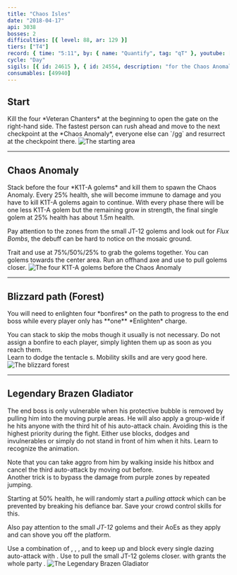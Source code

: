 ```yaml
---
title: "Chaos Isles"
date: "2018-04-17"
api: 3038
bosses: 2
difficulties: [{ level: 88, ar: 129 }]
tiers: ["T4"]
record: { time: "5:11", by: { name: "Quantify", tag: "qT" }, youtube: [{ id: "MV2Byim0PWU", name: "Deathly", specialization: "Chronomancer" }]}
cycle: "Day"
sigils: [{ id: 24615 }, { id: 24554, description: "for the Chaos Anomaly" }, { id: 24868}]
consumables: [49940]
---
```


## Start

<Grid>
<Column>
Kill the four *Veteran Chanters* at the beginning to open the gate on the right-hand side. The fastest person can rush ahead and move to the next checkpoint at the *Chaos Anomaly*, everyone else can `/gg` and resurrect at the checkpoint there.
</Column>
<Column width="5" compact>
<Image src="./images/start.jpg" title="The starting area" compact/>
</Column>
</Grid>

---

## <Boss/> Chaos Anomaly

<Grid>
<Column>
Stack <Boon name="might"/> before the four *K1T-A golems* and kill them to spawn the Chaos Anomaly. Every 25% health, she will become immune to damage and you have to kill K1T-A golems again to continue. With every phase there will be one less K1T-A golem but the remaining grow in strength, the final single golem at 25% health has about 1.5m health.

Pay attention to the <Control name="knockback"/> zones from the small JT-12 golems and look out for _Flux Bombs_, the debuff can be hard to notice on the mosaic ground.
</Column>

<Column>
<Tips>
    <Tip specialization="mesmer">Trait <Trait id="751"/> and use <Skill id="10363"/> at 75%/50%/25% to grab the golems together.</Tip>
    <Tip specialization="spellbreaker">You can <Skill id="14502"/> golems towards the center area.</Tip>
    <Tip specialization="ranger">Run an offhand axe and use <Skill id="12638"/> to pull golems closer.</Tip>
</Tips>
</Column>
</Grid>

<Image src="./images/kitty_golems.jpg" title="The four K1T-A golems before the Chaos Anomaly"/>

---

## Blizzard path (Forest)

<Grid>
<Column>
You will need to enlighten four *bonfires* on the path to progress to the end boss while every player only has **one** *Enlighten* charge.

You can stack <Effect name="stealth"/> to skip the mobs though it usually is not necessary. Do not assign a bonfire to each player, simply lighten them up as soon as you reach them.  
Learn to dodge the tentacle <Control name="knockback"/>s. Mobility skills and <Item id="49940"/> are very good here.
</Column>
<Column width="6" compact>
<Image src="./images/forest.jpg" title="The blizzard forest" compact/>
</Column>
</Grid>

---

## <Boss red/> Legendary Brazen Gladiator

<Grid>
<Column>
The end boss is only vulnerable when his protective bubble is removed by pulling him into the moving purple areas.    
He will also apply a group-wide <Control name="daze"/> if he hits anyone with the third hit of his auto-attack chain. Avoiding this is the highest priority during the fight. Either use blocks, dodges and invulnerables or simply do not stand in front of him when it hits. Learn to recognize the animation.

Note that you can take aggro from him by walking inside his hitbox and cancel the third auto-attack by moving out before.  
Another trick is to bypass the damage from purple zones by repeated jumping.

Starting at 50% health, he will randomly start a _pulling attack_ which can be prevented by breaking his defiance bar. Save your crowd control skills for this.

Also pay attention to the small _JT-12_ golems and their AoEs as they apply <Control name="knockback"/> and can shove you off the platform.
</Column>

<Column width="6">
<Tips>
    <Tip specialization="chronomancer">Use a combination of <Skill id="29578"/>, <Skill id="29526"/>, <Skill id="10377"/>, <Skill id="10236"/> and <Skill id="29830"/> to keep up <Boon name="quickness"/> and block every single dazing auto-attack with <Boon name="aegis"/>.</Tip>
    <Tip specialization="ranger">Use <Skill id="12638"/> to pull the small JT-12 golems closer.    
        <Skill id="12569"/> with <Trait id="1038"/> grants the whole party <Boon name="stability"/>.</Tip>
</Tips>
</Column>
</Grid>

<Image src="./images/legendary_brazen_gladiator.jpg" title="The Legendary Brazen Gladiator"/>
